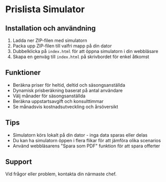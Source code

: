 # Prislista Simulator

## Installation och användning

1. Ladda ner ZIP-filen med simulatorn
2. Packa upp ZIP-filen till valfri mapp på din dator
3. Dubbelklicka på `index.html` för att öppna simulatorn i din webbläsare
4. Skapa en genväg till `index.html` på skrivbordet för enkel åtkomst

## Funktioner

- Beräkna priser för heltid, deltid och säsongsanställda
- Dynamisk prisberäkning baserat på antal användare
- Välj månader för säsongsanställda
- Beräkna uppstartsavgift och konsulttimmar
- Se månadsvis kostnadsutveckling och årsöversikt

## Tips

- Simulatorn körs lokalt på din dator - inga data sparas eller delas
- Du kan ha simulatorn öppen i flera flikar för att jämföra olika scenarios
- Använd webbläsarens "Spara som PDF" funktion för att spara offerter

## Support

Vid frågor eller problem, kontakta din närmaste chef.